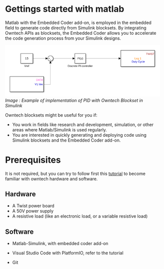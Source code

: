# Gettings started with matlab 

Matlab with the Embedded Coder add-on, is employed in the embedded field to generate code directly from Simulink blocksets. By integrating Owntech APIs as blocksets, the Embedded Coder allows you to accelerate the code generation process from your Simulink designs.

![example of implementation of PID](Images/PID_voltage.png)
_Image : Example of implementation of PID with Owntech Blockset in Simulink_

Owntech blocksets might be useful for you if:

-    You work in fields like research and development, simulation, or other areas where Matlab/Simulink is used regularly.
-    You are interested in quickly generating and deploying code using Simulink blocksets and the Embedded Coder add-on.

# Prerequisites

It is not required, but you can try to follow first this [tutorial](https://github.com/owntech-foundation/Tutorials/wiki) to become familiar with owntech hardware and software.

## Hardware

- A Twist power board
- A 50V power supply
- A resistive load (like an electronic load, or a variable resistive load)


## Software

- Matlab-Simulink, with embedded coder add-on

- Visual Studio Code with PlatformIO, refer to the tutorial

- Git